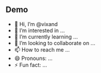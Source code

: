 
## Demo

- 👋 Hi, I’m @vixand
- 👀 I’m interested in ...
- 🌱 I’m currently learning ...
- 💞️ I’m looking to collaborate on ...
- 📫 How to reach me ...
- 😄 Pronouns: ...
- ⚡ Fun fact: ...

<!---
vixand/vixand is a ✨ special ✨ repository because its `README.md` (this file) appears on your GitHub profile.
You can click the Preview link to take a look at your changes.
--->
